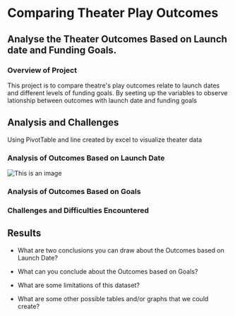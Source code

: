 # Comparing Theater Play Outcomes

## Analyse the Theater Outcomes Based on Launch date and Funding Goals.

### Overview of Project
This project is to compare theatre's play outcomes relate to launch dates and different levels of funding goals. By seeting up the variables to observe lationship between outcomes with launch date and funding goals


## Analysis and Challenges
Using PivotTable and line created by excel to visualize theater data

### Analysis of Outcomes Based on Launch Date
![This is an image](https://myoctocat.com/assets/images/base-octocat.svg)

### Analysis of Outcomes Based on Goals

### Challenges and Difficulties Encountered


## Results

- What are two conclusions you can draw about the Outcomes based on Launch Date?

- What can you conclude about the Outcomes based on Goals?

- What are some limitations of this dataset?

- What are some other possible tables and/or graphs that we could create?
